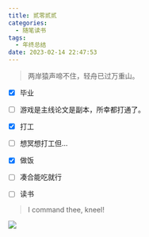 ```yaml
---
title: 贰零贰贰
categories:
  - 随笔读书
tags:
  - 年终总结
date: 2023-02-14 22:47:53
---
```

> 两岸猿声啼不住，轻舟已过万重山。

- [X]  毕业

  - [ ]  游戏是主线论文是副本，所幸都打通了。
- [X]  打工

  - [ ]  想冥想打工但...
- [X]  做饭

  - [ ]  凑合能吃就行
- [ ]  读书

> I command thee, kneel!

![](/images/eldenring.png)

